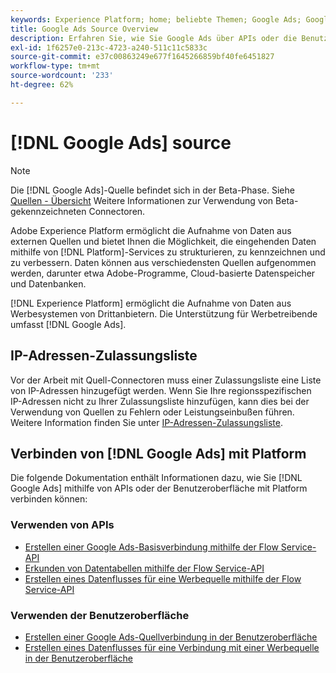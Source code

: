 ```yaml
---
keywords: Experience Platform; home; beliebte Themen; Google Ads; Google Ads
title: Google Ads Source Overview
description: Erfahren Sie, wie Sie Google Ads über APIs oder die Benutzeroberfläche mit Adobe Experience Platform verbinden.
exl-id: 1f6257e0-213c-4723-a240-511c11c5833c
source-git-commit: e37c00863249e677f1645266859bf40fe6451827
workflow-type: tm+mt
source-wordcount: '233'
ht-degree: 62%

---
```


# [!DNL Google Ads] source

>[!NOTE]
>
>Die [!DNL Google Ads]-Quelle befindet sich in der Beta-Phase. Siehe [Quellen - Übersicht](../../home.md#terms-and-conditions) Weitere Informationen zur Verwendung von Beta-gekennzeichneten Connectoren.

Adobe Experience Platform ermöglicht die Aufnahme von Daten aus externen Quellen und bietet Ihnen die Möglichkeit, die eingehenden Daten mithilfe von [!DNL Platform]-Services zu strukturieren, zu kennzeichnen und zu verbessern. Daten können aus verschiedensten Quellen aufgenommen werden, darunter etwa Adobe-Programme, Cloud-basierte Datenspeicher und Datenbanken.

[!DNL Experience Platform] ermöglicht die Aufnahme von Daten aus Werbesystemen von Drittanbietern. Die Unterstützung für Werbetreibende umfasst [!DNL Google Ads].

## IP-Adressen-Zulassungsliste

Vor der Arbeit mit Quell-Connectoren muss einer Zulassungsliste eine Liste von IP-Adressen hinzugefügt werden. Wenn Sie Ihre regionsspezifischen IP-Adressen nicht zu Ihrer Zulassungsliste hinzufügen, kann dies bei der Verwendung von Quellen zu Fehlern oder Leistungseinbußen führen. Weitere Information finden Sie unter [IP-Adressen-Zulassungsliste](../../ip-address-allow-list.md).

## Verbinden von [!DNL Google Ads] mit Platform

Die folgende Dokumentation enthält Informationen dazu, wie Sie [!DNL Google Ads] mithilfe von APIs oder der Benutzeroberfläche mit Platform verbinden können:

### Verwenden von APIs

* [Erstellen einer Google Ads-Basisverbindung mithilfe der Flow Service-API](../../tutorials/api/create/advertising/ads.md)
* [Erkunden von Datentabellen mithilfe der Flow Service-API](../../tutorials/api/explore/tabular.md)
* [Erstellen eines Datenflusses für eine Werbequelle mithilfe der Flow Service-API](../../tutorials/api/collect/advertising.md)

### Verwenden der Benutzeroberfläche

* [Erstellen einer Google Ads-Quellverbindung in der Benutzeroberfläche](../../tutorials/ui/create/advertising/ads.md)
* [Erstellen eines Datenflusses für eine Verbindung mit einer Werbequelle in der Benutzeroberfläche](../../tutorials/ui/dataflow/advertising.md)
